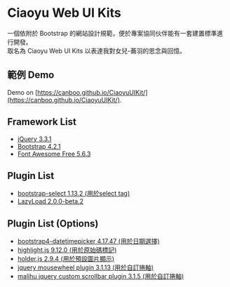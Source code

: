 Ciaoyu Web UI Kits
=====
一個依附於 Bootstrap 的網站設計規範，便於專案協同伙伴能有一套建置標準進行開發。</br>
取名為 Ciaoyu Web UI Kits 以表達我對女兒-蕎羽的思念與回憶。

## 範例 Demo
Demo on [https://canboo.github.io/CiaoyuUIKit/](https://canboo.github.io/CiaoyuUIKit/).

## Framework List
- [jQuery 3.3.1](https://jquery.com/)
- [Bootstrap 4.2.1](https://getbootstrap.com/)
- [Font Awesome Free 5.6.3](https://fontawesome.com/)

## Plugin List
- [bootstrap-select 1.13.2 (用於select tag)](https://developer.snapappointments.com/bootstrap-select/)
- [LazyLoad 2.0.0-beta.2](https://github.com/tuupola/jquery_lazyload)

## Plugin List (Options)
- [bootstrap4-datetimepicker 4.17.47 (用於日期選擇)](https://github.com/pingcheng/bootstrap4-datetimepicker)
- [highlight.js 9.12.0 (用於原始碼標記)](https://highlightjs.org/)
- [holder.js 2.9.4 (用於預設圖片顯示)](http://holderjs.com/)
- [jquery mousewheel plugin 3.1.13 (用於自訂捲軸)](https://github.com/jquery/jquery-mousewheel)
- [malihu jquery custom scrollbar plugin 3.1.5 (用於自訂捲軸)](https://github.com/malihu/malihu-custom-scrollbar-plugin)

